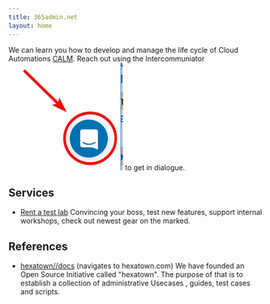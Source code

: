 ```yaml
---
title: 365admin.net 
layout: home
---
```


We can  learn you how to develop and manage the life cycle of Cloud Automations [CALM](./docs/calm). Reach out using the Intercommuniator ![](2017-10-06-11-24-25.png) to get in dialogue.

## Services

- [Rent a test lab](/labs) Convincing your boss, test new features, support internal workshops, check out newest gear on the marked.

## References 

- [hexatown//docs](http://hexatown.com/docs) \(navigates to hexatown.com\) We have founded an Open Source Initiative called "hexatown". The purpose of that is to establish a collection of administrative Usecases , guides, test cases and scripts. 
